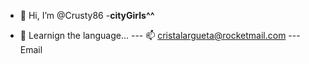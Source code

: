 - 👋 Hi, I’m @Crusty86
-**cityGirls^^**
  
- 💞️ Learnign the language...
--- 📫 cristalargueta@rocketmail.com ---Email

<!---
Crusty86/Crusty86 is a ✨ special ✨ repository because its `README.md` (this file) appears on your GitHub profile.
You can click the Preview link to take a look at your changes.
--->
